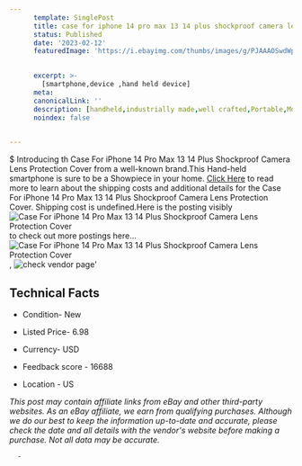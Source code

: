 ```yaml
---
      template: SinglePost
      title: case for iphone 14 pro max 13 14 plus shockproof camera lens protection cover
      status: Published
      date: '2023-02-12'
      featuredImage: 'https://i.ebayimg.com/thumbs/images/g/PJAAAOSwdWpjK9kV/s-l225.jpg'
       

      excerpt: >-
        [smartphone,device ,hand held device]
      meta:
      canonicalLink: ''
      description: [handheld,industrially made,well crafted,Portable,Mobile,Compact,Convenient,Lightweight,Maneuverable,Man-portable,Miniature,Carriable,Hand-held,Light,Holdable,Transportable,Mobile device,Pocket-sized,On-the-go,Wireless,Cordless,Compact size,Convenient size, smartphone,device ,hand held device]
      noindex: false
      

---
```

$
      Introducing th Case For iPhone 14 Pro Max 13 14 Plus Shockproof Camera Lens Protection Cover from a well-known brand.This Hand-held smartphone is sure to be a Showpiece in your home. [Click Here](https://www.ebay.com/itm/403899497453?hash=item5e0a493bed%3Ag%3APJAAAOSwdWpjK9kV&mkevt=1&mkcid=1&mkrid=711-53200-19255-0&campid=%253CePNCampaignId%253E&customid=%253CreferenceId%253E&toolid=10049) to read more to learn about the shipping costs and additional details for the Case For iPhone 14 Pro Max 13 14 Plus Shockproof Camera Lens Protection Cover. Shipping cost is undefined.Here is the posting visibly ![Case For iPhone 14 Pro Max 13 14 Plus Shockproof Camera Lens Protection Cover](https://i.ebayimg.com/thumbs/images/g/PJAAAOSwdWpjK9kV/s-l225.jpg) to check out more postings here... ![Case For iPhone 14 Pro Max 13 14 Plus Shockproof Camera Lens Protection Cover](https://i.ebayimg.com/images/g/PJAAAOSwdWpjK9kV/s-l960.jpg), ![check vendor page](https://origin-galleryplus.ebayimg.com/ws/web/403899497453_2_0_1/225x225.jpg,https://origin-galleryplus.ebayimg.com/ws/web/403899497453_3_0_1/225x225.jpg,https://origin-galleryplus.ebayimg.com/ws/web/403899497453_4_0_1/225x225.jpg,https://origin-galleryplus.ebayimg.com/ws/web/403899497453_5_0_1/225x225.jpg,https://origin-galleryplus.ebayimg.com/ws/web/403899497453_6_0_1/225x225.jpg,https://origin-galleryplus.ebayimg.com/ws/web/403899497453_7_0_1/225x225.jpg,https://origin-galleryplus.ebayimg.com/ws/web/403899497453_8_0_1/225x225.jpg,https://origin-galleryplus.ebayimg.com/ws/web/403899497453_9_0_1/225x225.jpg,https://origin-galleryplus.ebayimg.com/ws/web/403899497453_10_0_1/225x225.jpg,https://origin-galleryplus.ebayimg.com/ws/web/403899497453_11_0_1/225x225.jpg,https://origin-galleryplus.ebayimg.com/ws/web/403899497453_12_0_1/225x225.jpg)'

      

 ## Technical Facts 



     
      

 - Condition- New 


      

 - Listed Price- 6.98 


      

 - Currency- USD 


      

 - Feedback score - 16688 


      

 - Location - US 


      
      

 *_This post may contain affiliate links from eBay and other third-party websites. As an eBay affiliate, we earn from qualifying purchases. Although we do our best to keep the information up-to-date and accurate, please check the date and all details with the vendor's website before making a purchase. Not all data may be accurate._*




      -
